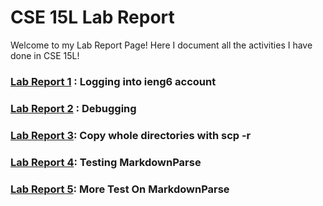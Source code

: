 # CSE 15L Lab Report
Welcome to my Lab Report Page! Here I document all the activities I have done in CSE 15L!<br>
### [Lab Report 1](lab-report-1-week-2.md) : Logging into ieng6 account
### [Lab Report 2](labreport2.md) : Debugging
### [Lab Report 3](labreport3.md): Copy whole directories with scp -r
### [Lab Report 4](lab-report-4.md): Testing MarkdownParse
### [Lab Report 5](lab-repot-5.md): More Test On MarkdownParse
